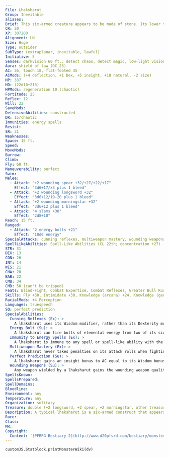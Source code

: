 ```yaml
---
File: Lhaksharut
Group: Inevitable
aliases: 
Brief: This six-armed creature appears to be made of stone. Its lower torso is a collection of whirring rings of metal.
CR: 20
XP: 307200
Alignment: LN
Size: Huge
Type: outsider
SubType: (extraplanar, inevitable, lawful)
Initiative: 5
Senses: darkvision 60 ft., detect chaos, detect magic, low-light vision, true seeing; Perception +34
Aura: shield of law (DC 23)
AC: 36, touch 18, flat-footed 35
ACMods: (+4 deflection, +1 Dex, +5 insight, +18 natural, -2 size)
HP: 337
HD: (22d10+216)
HPMods: regeneration 10 (chaotic)
Fortitude: 25
Reflex: 12
Will: 22
SaveMods: 
DefensiveAbilities: constructed
DR: 15/chaotic
Immunities: energy spells
Resist: 
SR: 31
Weaknesses: 
Space: 15 ft.
Speed: 
MoveMods: 
Burrow: 
Climb: 
Fly: 60 ft.
Maneuverability: perfect
Swim: 
Melee: 
  - Attack: "+2 wounding spear +32/+27/+22/+17"
    Effect: "3d6+17/x3 plus 1 bleed"
  - Attack: "+2 wounding longsword +32"
    Effect: "3d6+12/19-20 plus 1 bleed"
  - Attack: "+2 wounding morningstar +32"
    Effect: "3d6+12 plus 1 bleed"
  - Attack: "4 slams +30"
    Effect: "2d8+10"
Reach: 15 ft.
Ranged: 
  - Attack: "2 energy bolts +21"
    Effect: "10d6 energy"
SpecialAttacks: cunning reflexes, multiweapon mastery, wounding weapons
SpellLikeAbilities: Spell-Like Abilities (CL 22th; concentration +27)  Constant-detect chaos, detect magic, shield of law (DC 23), true seeing   At Will-dispel magic, greater teleport (self plus 50 lbs. of objects only), sending   3/day-dictum (DC 22), dimensional anchor (DC 19), dimensional lock (DC 23), disintegrate (DC 21), dismissal (DC 20), greater scrying (DC 22), plane shift (DC 20), wall of force   1/day-imprisonment (DC 24)
STR: 31
DEX: 13
CON: 26
INT: 14
WIS: 21
CHA: 20
BAB: 22
CMB: 34
CMD: 50 (can't be tripped)
Feats: Blind-Fight, Combat Expertise, Combat Reflexes, Greater Bull Rush, Greater Vital Strike, Improved Bull Rush, Improved Disarm, Improved Initiative, Improved Vital Strike, Power Attack, Vital Strike
Skills: Fly +30, Intimidate +30, Knowledge (arcana) +24, Knowledge (geography) +24, Knowledge (planes) +27, Perception +34, Sense Motive +30, Spellcraft +24
RacialMods: +4 Perception
Languages: truespeech
SQ: perfect prediction
SpecialAbilities:
  Cunning Reflexes (Ex): >
    A lhaksharut uses its Wisdom modifier, rather than its Dexterity modifier, to determine how many additional attacks of opportunity it gains with the Combat Reflexes feat. For most lhaksharut inevitables, this benefit equates to 5 additional attacks of opportunity per round.
  Energy Bolt (Su): >
    A lhaksharut can fire bolts of elemental energy from two of its six arms-it never wields weapons in these hands. These attacks have a range increment of 100 feet and deal 10d6 energy damage of the inevitable's choice (acid, cold, electricity, or fire, chosen for each bolt as it is thrown). It can throw two bolts of energy as a standard action, and cannot attack with these hands when it makes weapon or slam attacks with its other limbs.
  Immunity to Energy Spells (Ex): >
    A lhaksharut is immune to any spell or spell-like ability with the acid, cold, electricity, fire, or sonic descriptor that allows spell resistance.
  Multiweapon Mastery (Ex): >
    A lhaksharut never takes penalties on its attack rolls when fighting with multiple weapons.
  Perfect Prediction (Su): >
    A lhaksharut gains an insight bonus to AC equal to its Wisdom bonus.
  Wounding Weapons (Su): >
    Any weapon wielded by a lhaksharut gains the wounding weapon quality as long as it remains in the creature's grasp.
SpellsKnown: 
SpellsPrepared: 
SpellDomains: 
Bloodline: 
Environment: any
Temperature: any
Organization: solitary
Treasure: double (+2 longsword, +2 spear, +2 morningstar, other treasure)
Description: A typical lhaksharut is a six-armed construct that appears to be made of a mix of metals and stone. Where a human would have legs, it instead possesses a complex orb of spinning rings similar in shape to an orrery-it is this whirling machine that grants the lhaksharut the ability to fly. Though a lhaksharut has huge, metal wings, they serve as little more than stabilizers when it's in flight. Four of the construct's arms end in functional hands that it normally uses to carry a mix of weapons. The lhaksharut's lower two arms hold large, flaming metal spheres in their hands-it uses these spheres to generate elemental bolts of energy that it can hurl great distances to damage foes.  Lhaksharuts are tasked with maintaining the separation between different planes of reality, especially the elemental planes. They do not concern themselves with petty trespasses by visitors from one plane to another, nor even the occasional creation of a pocket plane or hijacking of a chunk of one reality to serve as a base within another. What does trouble a lhaksharut is anything that represents a permanent link between planes, or an effort by the denizens of one plane to invade and conquer another. They often find themselves in conf lict with the machinations of powerful outsiders who seek to create beachheads on other planes to serve as launching pads for massive incursions.
Race: 
Class: 
MR: 
Copyright:
  Content: '[PFRPG Bestiary 2](http://www.d20pfsrd.com/bestiary/monster-listings/outsiders/inevitable/inevitable-lhaksharut)'
---
```

```dataviewjs
customJS.Statblock.printMonsterWiki(dv)
```

